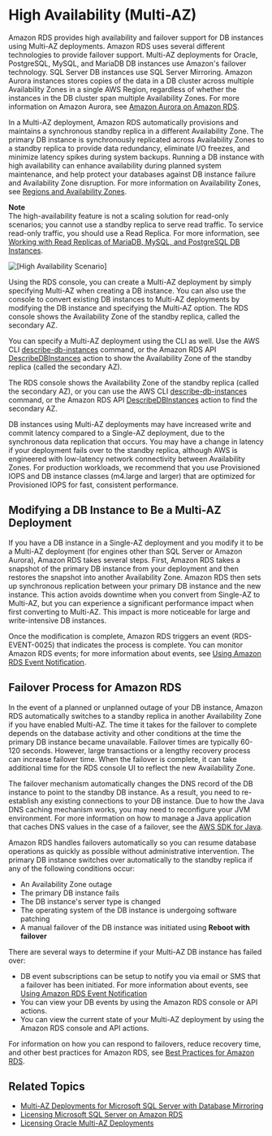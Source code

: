 # High Availability \(Multi\-AZ\)<a name="Concepts.MultiAZ"></a>

Amazon RDS provides high availability and failover support for DB instances using Multi\-AZ deployments\. Amazon RDS uses several different technologies to provide failover support\. Multi\-AZ deployments for Oracle, PostgreSQL, MySQL, and MariaDB DB instances use Amazon's failover technology\. SQL Server DB instances use SQL Server Mirroring\. Amazon Aurora instances stores copies of the data in a DB cluster across multiple Availability Zones in a single AWS Region, regardless of whether the instances in the DB cluster span multiple Availability Zones\. For more information on Amazon Aurora, see [Amazon Aurora on Amazon RDS](CHAP_Aurora.md)\.

In a Multi\-AZ deployment, Amazon RDS automatically provisions and maintains a synchronous standby replica in a different Availability Zone\. The primary DB instance is synchronously replicated across Availability Zones to a standby replica to provide data redundancy, eliminate I/O freezes, and minimize latency spikes during system backups\. Running a DB instance with high availability can enhance availability during planned system maintenance, and help protect your databases against DB instance failure and Availability Zone disruption\. For more information on Availability Zones, see [Regions and Availability Zones](Concepts.RegionsAndAvailabilityZones.md)\.

**Note**  
The high\-availability feature is not a scaling solution for read\-only scenarios; you cannot use a standby replica to serve read traffic\. To service read\-only traffic, you should use a Read Replica\. For more information, see [Working with Read Replicas of MariaDB, MySQL, and PostgreSQL DB Instances](USER_ReadRepl.md)\.

![\[High Availability Scenario\]](http://docs.aws.amazon.com/AmazonRDS/latest/UserGuide/images/con-multi-AZ.png)

Using the RDS console, you can create a Multi\-AZ deployment by simply specifying Multi\-AZ when creating a DB instance\. You can also use the console to convert existing DB instances to Multi\-AZ deployments by modifying the DB instance and specifying the Multi\-AZ option\. The RDS console shows the Availability Zone of the standby replica, called the secondary AZ\.

You can specify a Multi\-AZ deployment using the CLI as well\. Use the AWS CLI [describe\-db\-instances](http://docs.aws.amazon.com/cli/latest/reference/rds/describe-db-instances.html) command, or the Amazon RDS API [DescribeDBInstances](http://docs.aws.amazon.com/AmazonRDS/latest/APIReference/API_DescribeDBInstances.html) action to show the Availability Zone of the standby replica \(called the secondary AZ\)\. 

The RDS console shows the Availability Zone of the standby replica \(called the secondary AZ\), or you can use the AWS CLI [describe\-db\-instances](http://docs.aws.amazon.com/cli/latest/reference/rds/describe-db-instances.html) command, or the Amazon RDS API [DescribeDBInstances](http://docs.aws.amazon.com/AmazonRDS/latest/APIReference/API_DescribeDBInstances.html) action to find the secondary AZ\.

DB instances using Multi\-AZ deployments may have increased write and commit latency compared to a Single\-AZ deployment, due to the synchronous data replication that occurs\. You may have a change in latency if your deployment fails over to the standby replica, although AWS is engineered with low\-latency network connectivity between Availability Zones\. For production workloads, we recommend that you use Provisioned IOPS and DB instance classes \(m4\.large and larger\) that are optimized for Provisioned IOPS for fast, consistent performance\.

## Modifying a DB Instance to Be a Multi\-AZ Deployment<a name="Concepts.MultiAZ.Migrating"></a>

If you have a DB instance in a Single\-AZ deployment and you modify it to be a Multi\-AZ deployment \(for engines other than SQL Server or Amazon Aurora\), Amazon RDS takes several steps\. First, Amazon RDS takes a snapshot of the primary DB instance from your deployment and then restores the snapshot into another Availability Zone\. Amazon RDS then sets up synchronous replication between your primary DB instance and the new instance\. This action avoids downtime when you convert from Single\-AZ to Multi\-AZ, but you can experience a significant performance impact when first converting to Multi\-AZ\. This impact is more noticeable for large and write\-intensive DB instances\.

Once the modification is complete, Amazon RDS triggers an event \(RDS\-EVENT\-0025\) that indicates the process is complete\. You can monitor Amazon RDS events; for more information about events, see [Using Amazon RDS Event Notification](USER_Events.md)\.

## Failover Process for Amazon RDS<a name="Concepts.MultiAZ.Failover"></a>

In the event of a planned or unplanned outage of your DB instance, Amazon RDS automatically switches to a standby replica in another Availability Zone if you have enabled Multi\-AZ\. The time it takes for the failover to complete depends on the database activity and other conditions at the time the primary DB instance became unavailable\. Failover times are typically 60\-120 seconds\. However, large transactions or a lengthy recovery process can increase failover time\. When the failover is complete, it can take additional time for the RDS console UI to reflect the new Availability Zone\.

The failover mechanism automatically changes the DNS record of the DB instance to point to the standby DB instance\. As a result, you need to re\-establish any existing connections to your DB instance\. Due to how the Java DNS caching mechanism works, you may need to reconfigure your JVM environment\. For more information on how to manage a Java application that caches DNS values in the case of a failover, see the [AWS SDK for Java](http://docs.aws.amazon.com/AWSSdkDocsJava/latest/DeveloperGuide/java-dg-jvm-ttl.html)\. 

Amazon RDS handles failovers automatically so you can resume database operations as quickly as possible without administrative intervention\. The primary DB instance switches over automatically to the standby replica if any of the following conditions occur: 
+ An Availability Zone outage 
+ The primary DB instance fails 
+ The DB instance's server type is changed 
+ The operating system of the DB instance is undergoing software patching 
+ A manual failover of the DB instance was initiated using **Reboot with failover**

There are several ways to determine if your Multi\-AZ DB instance has failed over:
+  DB event subscriptions can be setup to notify you via email or SMS that a failover has been initiated\. For more information about events, see [Using Amazon RDS Event Notification](USER_Events.md) 
+ You can view your DB events by using the Amazon RDS console or API actions\.
+  You can view the current state of your Multi\-AZ deployment by using the Amazon RDS console and API actions\. 

For information on how you can respond to failovers, reduce recovery time, and other best practices for Amazon RDS, see [Best Practices for Amazon RDS](CHAP_BestPractices.md)\.

## Related Topics<a name="Concepts.MultiAZ.Related"></a>
+ [Multi\-AZ Deployments for Microsoft SQL Server with Database Mirroring](USER_SQLServerMultiAZ.md)
+ [Licensing Microsoft SQL Server on Amazon RDS](SQLServer.Concepts.General.Licensing.md)
+ [Licensing Oracle Multi\-AZ Deployments](CHAP_Oracle.md#Oracle.Concepts.Licensing.MAZ)